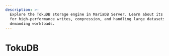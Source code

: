 ```yaml
---
description: >-
  Explore the TokuDB storage engine in MariaDB Server. Learn about its benefits
  for high-performance writes, compression, and handling large datasets with
  demanding workloads.
---
```


# TokuDB

